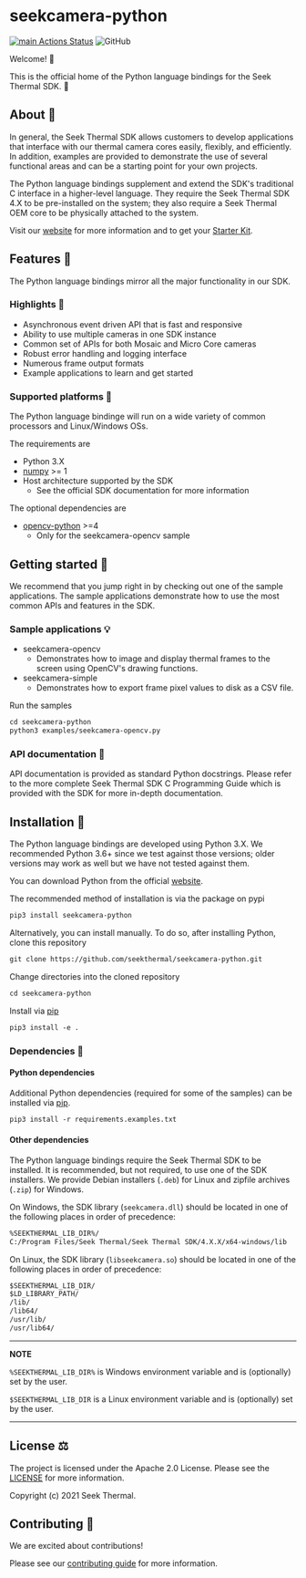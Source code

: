 # seekcamera-python

[![main Actions Status](https://github.com/seekthermal/seekcamera-python/workflows/main/badge.svg)](https://github.com/seekthermal/seekcamera-python/actions)
![GitHub](https://img.shields.io/github/license/seekthermal/seekcamera-python)

Welcome! :wave:

This is the official home of the Python language bindings for the Seek Thermal SDK. :snake:

## About :scroll:

In general, the Seek Thermal SDK allows customers to develop applications that interface with our thermal camera cores easily, flexibly, and efficiently.
In addition, examples are provided to demonstrate the use of several functional areas and can be a starting point for your own projects.

The Python language bindings supplement and extend the SDK's traditional C interface in a higher-level language.
They require the Seek Thermal SDK 4.X to be pre-installed on the system; they also require a Seek Thermal OEM core to be physically attached to the system.

Visit our [website](https://thermal.com) for more information and to get your [Starter Kit](https://www.thermal.com/oem.html).

## Features :test_tube:

The Python language bindings mirror all the major functionality in our SDK.

### Highlights :confetti_ball:

* Asynchronous event driven API that is fast and responsive
* Ability to use multiple cameras in one SDK instance
* Common set of APIs for both Mosaic and Micro Core cameras
* Robust error handling and logging interface
* Numerous frame output formats
* Example applications to learn and get started

### Supported platforms :electric_plug:

The Python language bindinge will run on a wide variety of common processors and Linux/Windows OSs.

The requirements are
* Python 3.X
* [numpy](https://numpy.org) >= 1
* Host architecture supported by the SDK
  * See the official SDK documentation for more information

The optional dependencies are
* [opencv-python](https://github.com/opencv/opencv-python) >=4
  * Only for the seekcamera-opencv sample

## Getting started :book:

We recommend that you jump right in by checking out one of the sample applications.
The sample applications demonstrate how to use the most common APIs and features in the SDK.

### Sample applications :bulb:

* seekcamera-opencv
  * Demonstrates how to image and display thermal frames to the screen using OpenCV's drawing functions.
* seekcamera-simple
  * Demonstrates how to export frame pixel values to disk as a CSV file.

Run the samples

```txt
cd seekcamera-python
python3 examples/seekcamera-opencv.py
```

### API documentation :brain:

API documentation is provided as standard Python docstrings.
Please refer to the more complete Seek Thermal SDK C Programming Guide which is provided with the SDK for more in-depth documentation.

## Installation :open_file_folder:

The Python language bindings are developed using Python 3.X.
We recommended Python 3.6+ since we test against those versions; older versions may work as well but we have not tested against them.

You can download Python from the official [website](https://wwww.python.org/downloads/).

The recommended method of installation is via the package on pypi

```txt
pip3 install seekcamera-python
```

Alternatively, you can install manually. To do so, after installing Python, clone this repository

```txt
git clone https://github.com/seekthermal/seekcamera-python.git
```

Change directories into the cloned repository

```txt
cd seekcamera-python
```

Install via [pip](https://pypi.org/project/pip)

```txt
pip3 install -e .
```

### Dependencies :floppy_disk:

#### Python dependencies

Additional Python dependencies (required for some of the samples) can be installed via [pip](https://pypi.org/project/pip/).

```txt
pip3 install -r requirements.examples.txt
```

#### Other dependencies

The Python language bindings require the Seek Thermal SDK to be installed.
It is recommended, but not required, to use one of the SDK installers.
We provide Debian installers (`.deb`) for Linux and zipfile archives (`.zip`) for Windows.

On Windows, the SDK library (`seekcamera.dll`) should be located in one of the following places in order of precedence:

```txt
%SEEKTHERMAL_LIB_DIR%/
C:/Program Files/Seek Thermal/Seek Thermal SDK/4.X.X/x64-windows/lib
```

On Linux, the SDK library (`libseekcamera.so`) should be located in one of the following places in order of precedence:

```txt
$SEEKTHERMAL_LIB_DIR/
$LD_LIBRARY_PATH/
/lib/
/lib64/
/usr/lib/
/usr/lib64/
```

---

**NOTE**

`%SEEKTHERMAL_LIB_DIR%` is Windows environment variable and is (optionally) set by the user.

`$SEEKTHERMAL_LIB_DIR` is a Linux environment variable and is (optionally) set by the user.

---

## License :balance_scale:

The project is licensed under the Apache 2.0 License.
Please see the [LICENSE](./LICENSE) for more information.

Copyright (c) 2021 Seek Thermal.

## Contributing :hammer:

We are excited about contributions!

Please see our [contributing guide](./CONTRIBUTING.md) for more information.
